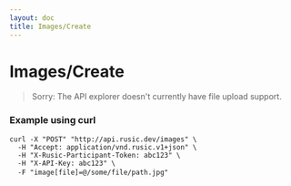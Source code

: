 ```yaml
---
layout: doc
title: Images/Create
---
```


# Images/Create

> Sorry: The API explorer doesn't currently have file upload support.

### Example using curl

    curl -X "POST" "http://api.rusic.dev/images" \
      -H "Accept: application/vnd.rusic.v1+json" \
      -H "X-Rusic-Participant-Token: abc123" \
      -H "X-API-Key: abc123" \
      -F "image[file]=@/some/file/path.jpg"
